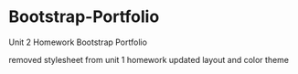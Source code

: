 # Bootstrap-Portfolio
Unit 2 Homework Bootstrap Portfolio

removed stylesheet from unit 1 homework
updated layout and color theme

